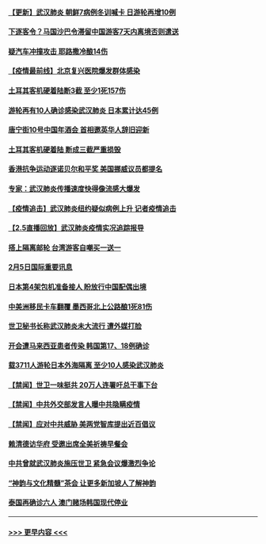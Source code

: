 #### [【更新】武汉肺炎 朝鲜7病例冬训喊卡 日游轮再增10例](../pages/prog202/a102758911.md?t=02061633) 
#### [下逐客令？马国沙巴令滞留中国游客7天内离境否则遣送](../pages/prog202/a102770640.md?t=02061633) 
#### [疑汽车冲撞攻击 耶路撒冷酿14伤](../pages/prog202/a102770586.md?t=02061633) 
#### [【疫情最前线】北京复兴医院爆发群体感染](../pages/prog202/a102770602.md?t=02061633) 
#### [土耳其客机硬着陆断3截 至少1死157伤](../pages/prog202/a102770508.md?t=02061633) 
#### [游轮再有10人确诊感染武汉肺炎 日本累计达45例](../pages/prog202/a102770476.md?t=02061633) 
#### [唐宁街10号中国年酒会 首相邀英华人辞旧迎新](../pages/prog202/a102770458.md?t=02061633) 
#### [土耳其客机硬着陆 断成三截严重损毁](../pages/prog202/a102770239.md?t=02061633) 
#### [香港抗争运动逐诺贝尔和平奖 美国挪威议员都提名](../pages/prog202/a102770390.md?t=02061633) 
#### [专家：武汉肺炎传播速度快得像流感大爆发](../pages/prog202/a102770132.md?t=02061633) 
#### [【疫情追击】武汉肺炎纽约疑似病例上升 记者疫情追击](../pages/prog202/a102770000.md?t=02061633) 
#### [【2.5直播回放】武汉肺炎疫情实况追踪报导](../pages/prog202/a102769913.md?t=02061633) 
#### [搭上隔离邮轮 台湾游客自嘲买一送一](../pages/prog202/a102769845.md?t=02061633) 
#### [2月5日国际重要讯息](../pages/prog202/a102769821.md?t=02061633) 
#### [日本第4架包机准备接人 盼放行中国配偶出境](../pages/prog202/a102769765.md?t=02061633) 
#### [中美洲移民卡车翻覆 墨西哥北上公路酿1死81伤](../pages/prog202/a102769703.md?t=02061633) 
#### [世卫秘书长称武汉肺炎未大流行 遭外媒打脸](../pages/prog202/a102769679.md?t=02061633) 
#### [开会遭马来西亚患者传染 韩国第17、18例确诊](../pages/prog202/a102769600.md?t=02061633) 
#### [载3711人游轮日本外海隔离 至少10人感染武汉肺炎](../pages/prog202/a102769538.md?t=02061633) 
#### [【禁闻】世卫一味挺共 20万人连署吁总干事下台](../pages/prog202/a102769445.md?t=02061633) 
#### [【禁闻】中共外交部发言人曝中共隐瞒疫情](../pages/prog202/a102769400.md?t=02061633) 
#### [【禁闻】应对中共威胁 美两党智库提出近百倡议](../pages/prog202/a102769357.md?t=02061633) 
#### [赖清德访华府  受邀出席全美祈祷早餐会](../pages/prog202/a102769350.md?t=02061633) 
#### [中共曾就武汉肺炎施压世卫 紧急会议爆激烈争论](../pages/prog202/a102769312.md?t=02061633) 
#### [“神韵与文化精髓”茶会 让更多新加坡人了解神韵](../pages/prog202/a102769286.md?t=02061633) 
#### [泰国再确诊六人 澳门赌场韩国现代停业](../pages/prog202/a102769239.md?t=02061633) 

----
#### [ >>> 更早内容 <<< ](../indexes/prog202-earlier.md)
